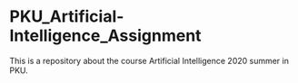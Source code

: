 # PKU_Artificial-Intelligence_Assignment
This is a repository about the course Artificial Intelligence 2020 summer in PKU.
